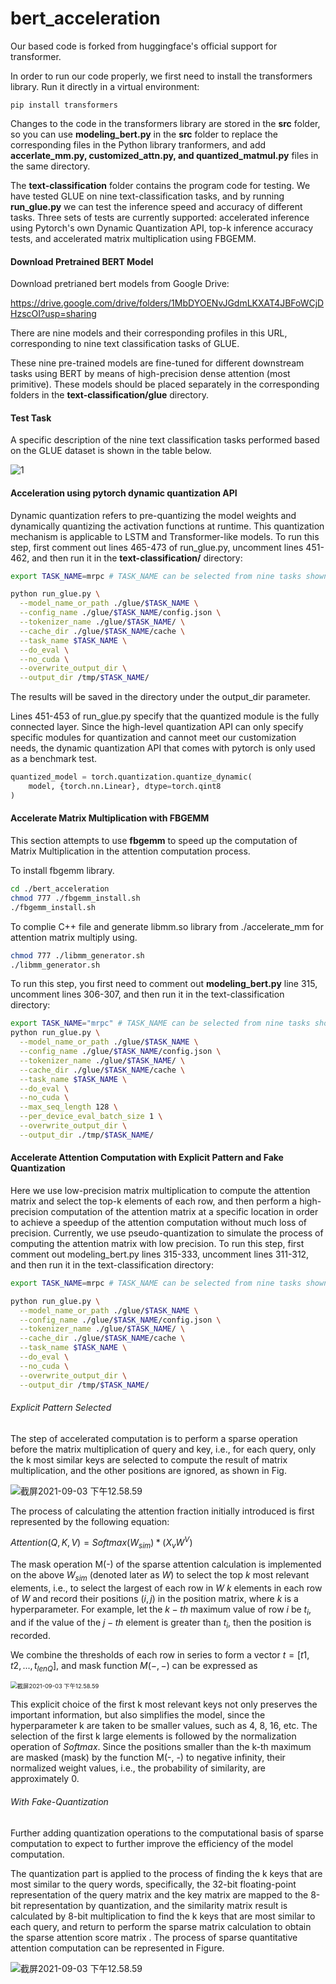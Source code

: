 # bert_acceleration

Our based code is forked from huggingface's official support for transformer.

In order to run our code properly, we first need to install the transformers library. Run it directly in a virtual environment:

```
pip install transformers
```

Changes to the code in the transformers library are stored in the **src** folder, so you can use **modeling_bert.py** in the **src** folder to replace the corresponding files in the Python library tranformers, and add **accerlate_mm.py, customized_attn.py, and quantized_matmul.py** files in the same directory.

The **text-classification** folder contains the program code for testing. We have tested GLUE on nine text-classification tasks, and by running **run_glue.py** we can test the inference speed and accuracy of different tasks. Three sets of tests are currently supported: accelerated inference using Pytorch's own Dynamic Quantization API, top-k inference accuracy tests, and accelerated matrix multiplication using FBGEMM.



#### Download Pretrained BERT Model

Download pretrianed bert models from Google Drive: 

https://drive.google.com/drive/folders/1MbDYOENvJGdmLKXAT4JBFoWCjDHzscOI?usp=sharing

There are nine models and their corresponding profiles in this URL, corresponding to nine text classification tasks of GLUE.

These nine pre-trained models are fine-tuned for different downstream tasks using BERT by means of high-precision dense attention (most primitive). These models should be placed separately in the corresponding folders in the **text-classification/glue** directory.



#### Test Task 

A specific description of the nine text classification tasks performed based on the GLUE dataset is shown in the table below.

![1](./figs/1.png)



#### Acceleration using pytorch dynamic quantization API

Dynamic quantization refers to pre-quantizing the model weights and dynamically quantizing the activation functions at runtime. This quantization mechanism is applicable to LSTM and Transformer-like models. To run this step, first comment out lines 465-473 of run_glue.py, uncomment lines 451-462, and then run it in the **text-classification/** directory: 

```bash
export TASK_NAME=mrpc # TASK_NAME can be selected from nine tasks shown above

python run_glue.py \
  --model_name_or_path ./glue/$TASK_NAME \
  --config_name ./glue/$TASK_NAME/config.json \
  --tokenizer_name ./glue/$TASK_NAME/ \
  --cache_dir ./glue/$TASK_NAME/cache \
  --task_name $TASK_NAME \
  --do_eval \
  --no_cuda \
  --overwrite_output_dir \
  --output_dir /tmp/$TASK_NAME/
```

The results will be saved in the directory under the output_dir parameter.

Lines 451-453 of run_glue.py specify that the quantized module is the fully connected layer. Since the high-level quantization API can only specify specific modules for quantization and cannot meet our customization needs, the dynamic quantization API that comes with pytorch is only used as a benchmark test.

```python
quantized_model = torch.quantization.quantize_dynamic(
	model, {torch.nn.Linear}, dtype=torch.qint8
)
```



#### Accelerate Matrix Multiplication with FBGEMM

This section attempts to use **fbgemm** to speed up the computation of Matrix Multiplication in the attention computation process.

To install fbgemm library.

```bash
cd ./bert_acceleration
chmod 777 ./fbgemm_install.sh
./fbgemm_install.sh
```

To complie C++ file and generate libmm.so library from ./accelerate_mm for attention matrix multiply using.

```bash
chmod 777 ./libmm_generator.sh
./libmm_generator.sh
```

To run this step, you first need to comment out **modeling_bert.py** line 315, uncomment lines 306-307, and then run it in the text-classification directory:

```bash
export TASK_NAME="mrpc" # TASK_NAME can be selected from nine tasks shown above
python run_glue.py \
  --model_name_or_path ./glue/$TASK_NAME \
  --config_name ./glue/$TASK_NAME/config.json \
  --tokenizer_name ./glue/$TASK_NAME/ \
  --cache_dir ./glue/$TASK_NAME/cache \
  --task_name $TASK_NAME \
  --do_eval \
  --no_cuda \
  --max_seq_length 128 \
  --per_device_eval_batch_size 1 \
  --overwrite_output_dir \
  --output_dir ./tmp/$TASK_NAME/
```



#### Accelerate Attention Computation with Explicit Pattern and Fake Quantization

Here we use low-precision matrix multiplication to compute the attention matrix and select the top-k elements of each row, and then perform a high-precision computation of the attention matrix at a specific location in order to achieve a speedup of the attention computation without much loss of precision. Currently, we use pseudo-quantization to simulate the process of computing the attention matrix with low precision. To run this step, first comment out modeling_bert.py lines 315-333, uncomment lines 311-312, and then run it in the text-classification directory:

```bash
export TASK_NAME=mrpc # TASK_NAME can be selected from nine tasks shown above

python run_glue.py \
  --model_name_or_path ./glue/$TASK_NAME \
  --config_name ./glue/$TASK_NAME/config.json \
  --tokenizer_name ./glue/$TASK_NAME/ \
  --cache_dir ./glue/$TASK_NAME/cache \
  --task_name $TASK_NAME \
  --do_eval \
  --no_cuda \
  --overwrite_output_dir \
  --output_dir /tmp/$TASK_NAME/
```

###### Explicit Pattern Selected

The step of accelerated computation is to perform a sparse operation before the matrix multiplication of query and key, i.e., for each query, only the k most similar keys are selected to compute the result of matrix multiplication, and the other positions are ignored, as shown in Fig.

![截屏2021-09-03 下午12.58.59](./figs/2.png)

The process of calculating the attention fraction initially introduced is first represented by the following equation:

$Attention(Q,K,V)=Softmax(W_{sim}) * (X_{v}W^V)$

The mask operation M(-) of the sparse attention calculation is implemented on the above $W_{sim}$ (denoted later as $W$) to select the top $k$ most relevant elements, i.e., to select the largest of each row in $W$ $k$ elements in each row of $W$ and record their positions $(i, j)$  in the position matrix, where $k$ is a hyperparameter. For example, let the $k-th$ maximum value of row $i$ be $t_i$, and if the value of the $j-th$ element is greater than $t_i$, then the position is recorded.

We combine the thresholds of each row in series to form a vector $t = [t1, t2, ..., t_{lenQ} ]$, and  mask function $M(-, -)$ can be expressed as

<img src="./figs/3.png" alt="截屏2021-09-03 下午12.58.59" style="zoom:67%;" />

This explicit choice of the first k most relevant keys not only preserves the important information, but also simplifies the model, since the hyperparameter k are taken to be smaller values, such as 4, 8, 16, etc. The selection of the first k large elements is followed by the normalization operation of $Softmax$. Since the positions smaller than the k-th maximum are masked (mask) by the function M(-, -) to negative infinity, their normalized weight values, i.e., the probability of similarity, are approximately 0.

###### 		With Fake-Quantization 

Further adding quantization operations to the computational basis of sparse computation to
expect to further improve the efficiency of the model computation. 

The quantization part is applied to the process of finding the k keys that are most similar to the query words, specifically, the 32-bit floating-point representation of the query matrix and the key matrix are mapped to the 8-bit representation by quantization, and the similarity matrix result is calculated by 8-bit multiplication to find the k keys that are most similar to each query, and return to perform the sparse matrix calculation to obtain the sparse attention score matrix . The process of sparse quantitative attention computation can be represented in Figure.

![截屏2021-09-03 下午12.58.59](./figs/4.png)

